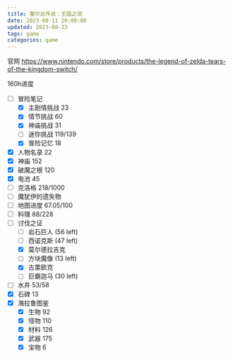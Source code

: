 ```yaml
---
title: 塞尔达传说：王国之泪
date: 2023-08-11 20:00:00
updated: 2023-08-23
tags: game
categories: game
---
```


官网 <https://www.nintendo.com/store/products/the-legend-of-zelda-tears-of-the-kingdom-switch/>

160h进度

- [ ] 冒险笔记
  - [x] 主剧情挑战 23
  - [x] 情节挑战 60
  - [x] 神庙挑战 31
  - [ ] 迷你挑战 119/139
  - [x] 冒险记忆 18
- [x] 人物名录 22
- [x] 神庙 152
- [x] 破魔之根 120
- [x] 电池 45
- [ ] 克洛格 218/1000
- [ ] 魔犹伊的遗失物
- [ ] 地图进度 67.05/100
- [ ] 料理 88/228
- [ ] 讨伐之证
  - [ ] 岩石巨人 (56 left)
  - [ ] 西诺克斯 (47 left)
  - [x] 莫尔德拉吉克
  - [ ] 方块魔像 (13 left)
  - [x] 古栗欧克
  - [ ] 巨霸迦马 (30 left)
- [ ] 水井 53/58
- [x] 石碑 13
- [x] 海拉鲁图鉴
  - [x] 生物 92
  - [x] 怪物 110
  - [x] 材料 126
  - [x] 武器 175
  - [x] 宝物 6
